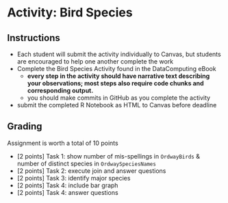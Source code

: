 # Activity: Bird Species

## Instructions 
- Each student will submit the activity individually to Canvas, but students are encouraged to help one another complete the work
- Complete the Bird Species Activity found in the DataComputing eBook
    - **every step in the activity should have narrative text describing your observations; most steps also require code chunks and corresponding output.**
    - you should make commits in GitHub as you complete the activity
- submit the completed R Notebook as HTML to Canvas before deadline


## Grading

Assignment is worth a total of 10 points

- [2 points] Task 1: show number of mis-spellings in `OrdwayBirds` & number of distinct species in `OrdwaySpeciesNames`
- [2 points] Task 2: execute join and answer questions
- [2 points] Task 3: identify major species
- [2 points] Task 4: include bar graph
- [2 points] Task 4: answer questions

